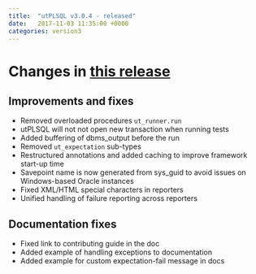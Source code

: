 ```yaml
---
title:  "utPLSQL v3.0.4 - released"
date:   2017-11-03 11:35:00 +0000
categories: version3
---
```



# Changes in [this release](https://github.com/utPLSQL/utPLSQL/releases/tag/v3.0.4)

## Improvements and fixes

- Removed overloaded procedures `ut_runner.run`
- utPLSQL will not not open new transaction when running tests
- Added buffering of dbms_output before the run
- Removed `ut_expectation` sub-types
- Restructured annotations and added caching to improve framework start-up time  
- Savepoint name is now generated from sys_guid to avoid issues on Windows-based Oracle instances
- Fixed XML/HTML special characters in reporters
- Unified handling of failure reporting across reporters

## Documentation fixes

- Fixed link to contributing guide in the doc
- Added example of handling exceptions to documentation
- Added example for custom expectation-fail message in docs

